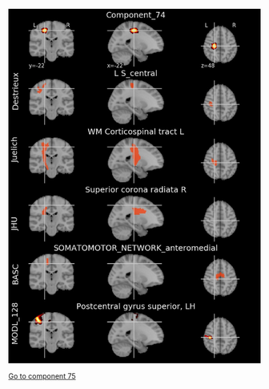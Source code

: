 


![74](preliminary/74.jpg "Component 74")

[Go to component 75](https://parietal-inria.github.io/MODL_atlas/1024/75 "Component 75")